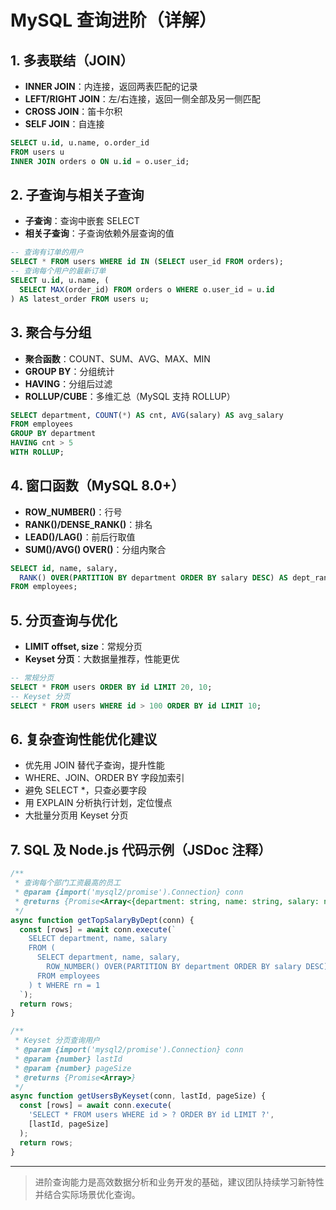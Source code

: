# MySQL 查询进阶（详解）

## 1. 多表联结（JOIN）
- **INNER JOIN**：内连接，返回两表匹配的记录
- **LEFT/RIGHT JOIN**：左/右连接，返回一侧全部及另一侧匹配
- **CROSS JOIN**：笛卡尔积
- **SELF JOIN**：自连接

```sql
SELECT u.id, u.name, o.order_id
FROM users u
INNER JOIN orders o ON u.id = o.user_id;
```

## 2. 子查询与相关子查询
- **子查询**：查询中嵌套 SELECT
- **相关子查询**：子查询依赖外层查询的值

```sql
-- 查询有订单的用户
SELECT * FROM users WHERE id IN (SELECT user_id FROM orders);
-- 查询每个用户的最新订单
SELECT u.id, u.name, (
  SELECT MAX(order_id) FROM orders o WHERE o.user_id = u.id
) AS latest_order FROM users u;
```

## 3. 聚合与分组
- **聚合函数**：COUNT、SUM、AVG、MAX、MIN
- **GROUP BY**：分组统计
- **HAVING**：分组后过滤
- **ROLLUP/CUBE**：多维汇总（MySQL 支持 ROLLUP）

```sql
SELECT department, COUNT(*) AS cnt, AVG(salary) AS avg_salary
FROM employees
GROUP BY department
HAVING cnt > 5
WITH ROLLUP;
```

## 4. 窗口函数（MySQL 8.0+）
- **ROW_NUMBER()**：行号
- **RANK()/DENSE_RANK()**：排名
- **LEAD()/LAG()**：前后行取值
- **SUM()/AVG() OVER()**：分组内聚合

```sql
SELECT id, name, salary,
  RANK() OVER(PARTITION BY department ORDER BY salary DESC) AS dept_rank
FROM employees;
```

## 5. 分页查询与优化
- **LIMIT offset, size**：常规分页
- **Keyset 分页**：大数据量推荐，性能更优

```sql
-- 常规分页
SELECT * FROM users ORDER BY id LIMIT 20, 10;
-- Keyset 分页
SELECT * FROM users WHERE id > 100 ORDER BY id LIMIT 10;
```

## 6. 复杂查询性能优化建议
- 优先用 JOIN 替代子查询，提升性能
- WHERE、JOIN、ORDER BY 字段加索引
- 避免 SELECT *，只查必要字段
- 用 EXPLAIN 分析执行计划，定位慢点
- 大批量分页用 Keyset 分页

## 7. SQL 及 Node.js 代码示例（JSDoc 注释）
```js
/**
 * 查询每个部门工资最高的员工
 * @param {import('mysql2/promise').Connection} conn
 * @returns {Promise<Array<{department: string, name: string, salary: number}>>}
 */
async function getTopSalaryByDept(conn) {
  const [rows] = await conn.execute(`
    SELECT department, name, salary
    FROM (
      SELECT department, name, salary,
        ROW_NUMBER() OVER(PARTITION BY department ORDER BY salary DESC) AS rn
      FROM employees
    ) t WHERE rn = 1
  `);
  return rows;
}

/**
 * Keyset 分页查询用户
 * @param {import('mysql2/promise').Connection} conn
 * @param {number} lastId
 * @param {number} pageSize
 * @returns {Promise<Array>}
 */
async function getUsersByKeyset(conn, lastId, pageSize) {
  const [rows] = await conn.execute(
    'SELECT * FROM users WHERE id > ? ORDER BY id LIMIT ?',
    [lastId, pageSize]
  );
  return rows;
}
```

---

> 进阶查询能力是高效数据分析和业务开发的基础，建议团队持续学习新特性并结合实际场景优化查询。 